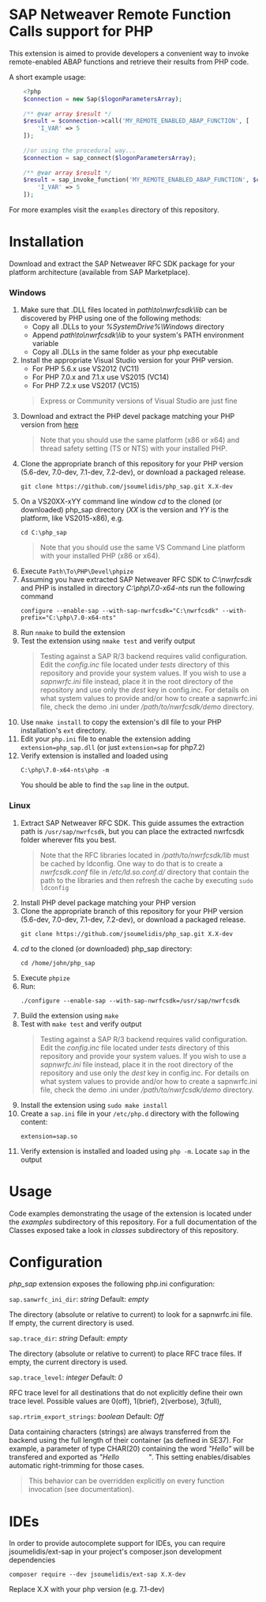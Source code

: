 SAP Netweaver Remote Function Calls support for PHP
===================

This extension is aimed to provide developers a convenient way to invoke remote-enabled ABAP functions
and retrieve their results from PHP code.

A short example usage:

```php
	<?php
	$connection = new Sap($logonParametersArray);
	
	/** @var array $result */
	$result = $connection->call('MY_REMOTE_ENABLED_ABAP_FUNCTION', [
	    'I_VAR' => 5
	]);
	
	//or using the procedural way...
	$connection = sap_connect($logonParametersArray);
	
	/** @var array $result */
	$result = sap_invoke_function('MY_REMOTE_ENABLED_ABAP_FUNCTION', $connection, [
	    'I_VAR' => 5
	]);
```

For more examples visit the `examples` directory of this repository.

# Installation

Download and extract the SAP Netweaver RFC SDK package for your platform architecture
(available from SAP Marketplace).

### Windows

1. Make sure that .DLL files located in *path\to\nwrfcsdk\lib* can be discovered by PHP
	using one of the following methods:
	* Copy all .DLLs to your *%SystemDrive%\Windows* directory
	* Append *path\to\nwrfcsdk\lib* to your system's PATH environment variable
	* Copy all .DLLs in the same folder as your php executable
2. Install the appropriate Visual Studio version for your PHP version.
	* For PHP 5.6.x use VS2012 (VC11)
	* For PHP 7.0.x and 7.1.x use VS2015 (VC14)
	* For PHP 7.2.x use VS2017 (VC15)
	> Express or Community versions of Visual Studio are just fine
3. Download and extract the PHP devel package matching your PHP version from [here](https://windows.php.net/downloads/releases/)
	> Note that you should use the same platform (x86 or x64) and thread safety setting (TS or NTS)
	with your installed PHP.
4. Clone the appropriate branch of this repository for your PHP version
	(5.6-dev, 7.0-dev, 7.1-dev, 7.2-dev), or download a packaged release.
	```
	git clone https://github.com/jsoumelidis/php_sap.git X.X-dev
	```
5. On a VS20XX-xYY command line window *cd* to the cloned (or downloaded) php_sap directory
	(*XX* is the version and *YY* is the platform, like VS2015-x86), e.g.
	```
	cd C:\php_sap
	```
	> Note that you should use the same VS Command Line platform with your installed PHP (x86 or x64).  
6. Execute `Path\To\PHP\Devel\phpize`
7. Assuming you have extracted SAP Netweaver RFC SDK to *C:\nwrfcsdk* and PHP is installed
	in directory *C:\php\7.0-x64-nts* run the following command
	```
	configure --enable-sap --with-sap-nwrfcsdk="C:\nwrfcsdk" --with-prefix="C:\php\7.0-x64-nts"
	```
8. Run `nmake` to build the extension
9. Test the extension using `nmake test` and verify output
	> Testing against a SAP R/3 backend requires valid configuration. Edit the *config.inc* file
	located under *tests* directory of this repository and provide your system values.
	If you wish to use a *sapnwrfc.ini* file instead, place it in the root directory of the
	repository and use only the *dest* key in config.inc. For details on what system values to provide
	and/or how to create a sapnwrfc.ini file, check the demo .ini under */path/to/nwrfcsdk/demo*
	directory.
10. Use `nmake install` to copy the extension's dll file to your PHP installation's `ext` directory.
11. Edit your `php.ini` file to enable the extension adding `extension=php_sap.dll`
	(or just `extension=sap` for php7.2)
12. Verify extension is installed and loaded using
	 ```
	 C:\php\7.0-x64-nts\php -m
	 ```
	 You should be able to find the `sap` line in the output.

### Linux

1. Extract SAP Netweaver RFC SDK. This guide assumes the extraction path is `/usr/sap/nwrfcsdk`, but
	you can place the extracted nwrfcsdk folder wherever fits you best.
	> Note that the RFC libraries located in */path/to/nwrfcsdk/lib* must be cached by ldconfig.
	One way to do that is to create a *nwrfcsdk.conf* file in */etc/ld.so.conf.d/* directory
	that contain the path to the libraries and then refresh the cache by executing `sudo ldconfig`
2. Install PHP devel package matching your PHP version
3. Clone the appropriate branch of this repository for your PHP version
   	(5.6-dev, 7.0-dev, 7.1-dev, 7.2-dev), or download a packaged release.
   	```
   	git clone https://github.com/jsoumelidis/php_sap.git X.X-dev
   	```
4. *cd* to the cloned (or downloaded) php_sap directory:
   	```
   	cd /home/john/php_sap
   	```
5. Execute `phpize`
6. Run:
	```
	./configure --enable-sap --with-sap-nwrfcsdk=/usr/sap/nwrfcsdk
	```
7. Build the extension using `make`
8. Test with `make test` and verify output
	> Testing against a SAP R/3 backend requires valid configuration. Edit the *config.inc* file
	located under *tests* directory of this repository and provide your system values.
	If you wish to use a *sapnwrfc.ini* file instead, place it in the root directory of the
	repository and use only the *dest* key in config.inc. For details on what system values to provide
	and/or how to create a sapnwrfc.ini file, check the demo .ini under */path/to/nwrfcsdk/demo*
	directory.
9. Install the extension using `sudo make install`
10. Create a `sap.ini` file in your `/etc/php.d` directory with the following content:
	```
	extension=sap.so
	```
11. Verify extension is installed and loaded using `php -m`. Locate `sap` in the output


Usage
=====

Code examples demonstrating the usage of the extension is located under the *examples*
subdirectory of this repository. For a full documentation of the Classes exposed take a look 
in *classes* subdirectory of this repository.

Configuration
=============

*php_sap* extension exposes the following php.ini configuration:


`sap.sanwrfc_ini_dir`: *string* Default: *empty*

The directory (absolute or relative to current) to look for a sapnwrfc.ini file.
If empty, the current directory is used.

`sap.trace_dir`: *string* Default: *empty*

The directory (absolute or relative to current) to place RFC trace files.
If empty, the current directory is used.

`sap.trace_level`: *integer* Default: *0*

RFC trace level for all destinations that do not explicitly define their own trace level.
Possible values are 0(off), 1(brief), 2(verbose), 3(full),

`sap.rtrim_export_strings`: *boolean* Default: *Off*

Data containing characters (strings) are always transferred from the backend 
using the full length of their container (as defined in SE37). For example, a parameter of type 
CHAR(20) containing the word *"Hello"* will be transfered and exported as
*"Hello&nbsp;&nbsp;&nbsp;&nbsp;&nbsp;&nbsp;&nbsp;&nbsp;&nbsp;&nbsp;&nbsp;&nbsp;&nbsp;&nbsp;&nbsp;"*.
This setting enables/disables automatic right-trimming for those cases.
> This behavior can be overridden explicitly on every function invocation (see documentation).

IDEs
====

In order to provide autocomplete support for IDEs, you can require jsoumelidis/ext-sap in your
project's composer.json development dependencies
```
composer require --dev jsoumelidis/ext-sap X.X-dev
```
Replace X.X with your php version (e.g. 7.1-dev)